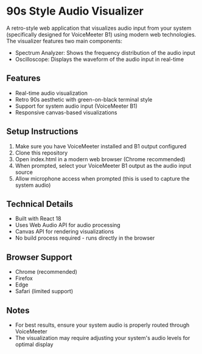 # 90s Style Audio Visualizer

A retro-style web application that visualizes audio input from your system (specifically designed for VoiceMeeter B1) using modern web technologies. The visualizer features two main components:
- Spectrum Analyzer: Shows the frequency distribution of the audio input
- Oscilloscope: Displays the waveform of the audio input in real-time

## Features
- Real-time audio visualization
- Retro 90s aesthetic with green-on-black terminal style
- Support for system audio input (VoiceMeeter B1)
- Responsive canvas-based visualizations

## Setup Instructions

1. Make sure you have VoiceMeeter installed and B1 output configured
2. Clone this repository
3. Open index.html in a modern web browser (Chrome recommended)
4. When prompted, select your VoiceMeeter B1 output as the audio input source
5. Allow microphone access when prompted (this is used to capture the system audio)

## Technical Details
- Built with React 18
- Uses Web Audio API for audio processing
- Canvas API for rendering visualizations
- No build process required - runs directly in the browser

## Browser Support
- Chrome (recommended)
- Firefox
- Edge
- Safari (limited support)

## Notes
- For best results, ensure your system audio is properly routed through VoiceMeeter
- The visualization may require adjusting your system's audio levels for optimal display
